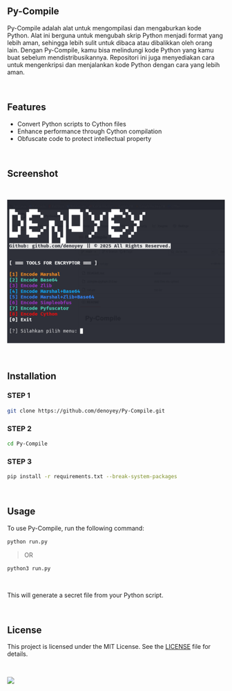 <div align="left">
  <h2>
    Py-Compile
  </h2>
</div>

<div align="left">
  <p>
    Py-Compile adalah alat untuk mengompilasi dan mengaburkan kode Python. Alat ini berguna untuk mengubah skrip Python menjadi format yang lebih aman, sehingga lebih sulit untuk dibaca atau dibalikkan oleh orang lain. Dengan Py-Compile, kamu bisa melindungi kode Python yang kamu buat sebelum mendistribusikannya. Repositori ini juga menyediakan cara untuk mengenkripsi dan menjalankan kode Python dengan cara yang lebih aman.
  </p>
</div>

<br>

<div align="left">
  <h2>Features</h2>
  <ul>
      <li>Convert Python scripts to Cython files</li>
      <li>Enhance performance through Cython compilation</li>
      <li>Obfuscate code to protect intellectual property</li>
  </ul>
</div>

<br>

<div align="left">
  <h2>
    Screenshot
  </h2>
</div>

<br>

![py-compile](https://github.com/denoyey/Py-Compile/blob/c5647b40b4241a0925ff67ef7d84f10e27234aea/src/py-compile.png)

<br>

<div align="left">
  <h2>
    Installation
  </h2>
</div>

### STEP 1
```sh
git clone https://github.com/denoyey/Py-Compile.git
```
### STEP 2
```sh
cd Py-Compile
```
### STEP 3
```sh
pip install -r requirements.txt --break-system-packages
```

<br>

<h2>Usage</h2>

<p>To use Py-Compile, run the following command:</p>

```sh
python run.py 
```
> OR
```sh
python3 run.py 
```

<br>

<p>This will generate a secret file from your Python script.</p>

<br>

<h2>License</h2>

<p>This project is licensed under the MIT License. See the <a href="LICENSE">LICENSE</a> file for details.</p>

<br>

![](https://api.visitorbadge.io/api/VisitorHit?user=denoyeyf&repo=Py-Compiler-badge&countColor=%237B1E7A)
